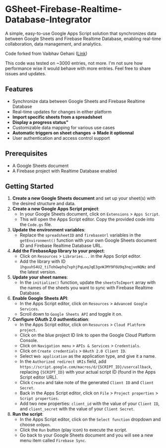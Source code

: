 # GSheet-Firebase-Realtime-Database-Integrator

A simple, easy-to-use Google Apps Script solution that synchronizes data between Google Sheets and Firebase Realtime Database, enabling real-time collaboration, data management, and analytics. 

Code forked from Vaibhav Gehani ([Link]([url](https://enappd.com/blog/integrating-google-sheets-with-firebase-realtime-database/182/)))

This code was tested on ~3000 entries, not more. I'm not sure how performance wise it would behave with more entries. Feel free to share issues and updates.

## Features

- Synchronize data between Google Sheets and Firebase Realtime Database
- Real-time updates for changes in either platform
- **Import specific sheets from a spreadsheet**
- **Display a progress status"**
- Customizable data mapping for various use cases
- **Automatic triggers on sheet changes -> Made it optionnal**
- User authentication and access control support

## Prerequisites

- A Google Sheets document
- A Firebase project with Realtime Database enabled

## Getting Started

1. **Create a new Google Sheets document** and set up your sheet(s) with the desired structure and data.
2. **Create a new Google Apps Script project**:
   - In your Google Sheets document, click on `Extensions` > `Apps Script`.
   - This will open the Apps Script editor. Copy the provided code into the `Code.gs` file.
3. **Update the environment variables**:
   - Replace the `spreadsheetID` and `firebaseUrl` variables in the `getEnvironment()` function with your own Google Sheets document ID and Firebase Realtime Database URL.
4. **Add the FirebaseApp library to your project**:
   - Click on `Resources` > `Libraries...` in the Apps Script editor.
   - Add the library with ID `1hguuhS4U2_tiTohGwphq7xphjPqLeqJqE3gvWJMY9F6U9q3nqjveNQNz` and the latest version.
5. **Update your sheet names**:
   - In the `initialize()` function, update the `sheetsToImport` array with the names of the sheets you want to sync with Firebase Realtime Database.
6. **Enable Google Sheets API**:
   - In the Apps Script editor, click on `Resources` > `Advanced Google Services`.
   - Scroll down to `Google Sheets API` and toggle it on.
7. **Configure OAuth 2.0 authentication**:
   - In the Apps Script editor, click on `Resources` > `Cloud Platform project`.
   - Click on the blue project ID link to open the Google Cloud Platform Console.
   - Click on `Navigation menu` > `APIs & Services` > `Credentials`.
   - Click on `Create credentials` > `OAuth 2.0 Client ID`.
   - Select `Web application` as the application type, and give it a name.
   - In the `Authorized redirect URIs` field, add `https://script.google.com/macros/d/{SCRIPT_ID}/usercallback`, replacing `{SCRIPT_ID}` with your actual script ID (found in the Apps Script editor URL).
   - Click `Create` and take note of the generated `Client ID` and `Client Secret`.
   - Back in the Apps Script editor, click on `File` > `Project properties` > `Script properties`.
   - Add two new properties: `client_id` with the value of your `Client ID`, and `client_secret` with the value of your `Client Secret`.
8. **Run the script**:
   - In the Apps Script editor, click on the `Select function` dropdown and choose `onOpen`.
   - Click the `Run` button (play icon) to execute the script.
   - Go back to your Google Sheets document and you will see a new menu item called `Firebase Sync`.
